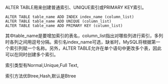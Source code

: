 ALTER TABLE用来创建普通索引、UNIQUE索引或PRIMARY KEY索引。

```
ALTER TABLE table_name ADD INDEX index_name (column_list)
ALTER TABLE table_name ADD UNIQUE (column_list)
ALTER TABLE table_name ADD PRIMARY KEY (column_list)
```

其中table_name是要增加索引的表名，column_list指出对哪些列进行索引，多列时各列之间用逗号分隔。索引名index_name可选，缺省时，MySQL将根据第一个索引列赋一个名称。另外，ALTER TABLE允许在单个语句中更改多个表，因此可以在同时创建多个索引。



索引类型有Normal,Unique,Full Text,

索引方法优Btree,Hash,默认是Btree